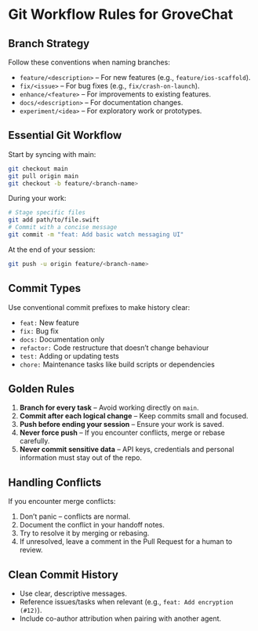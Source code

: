 # Git Workflow Rules for GroveChat

## Branch Strategy

Follow these conventions when naming branches:

- `feature/<description>` – For new features (e.g., `feature/ios-scaffold`).
- `fix/<issue>` – For bug fixes (e.g., `fix/crash-on-launch`).
- `enhance/<feature>` – For improvements to existing features.
- `docs/<description>` – For documentation changes.
- `experiment/<idea>` – For exploratory work or prototypes.

## Essential Git Workflow

Start by syncing with main:

```bash
git checkout main
git pull origin main
git checkout -b feature/<branch-name>
```

During your work:

```bash
# Stage specific files
git add path/to/file.swift
# Commit with a concise message
git commit -m "feat: Add basic watch messaging UI"
```

At the end of your session:

```bash
git push -u origin feature/<branch-name>
```

## Commit Types

Use conventional commit prefixes to make history clear:

- `feat:` New feature
- `fix:` Bug fix
- `docs:` Documentation only
- `refactor:` Code restructure that doesn’t change behaviour
- `test:` Adding or updating tests
- `chore:` Maintenance tasks like build scripts or dependencies

## Golden Rules

1. **Branch for every task** – Avoid working directly on `main`.
2. **Commit after each logical change** – Keep commits small and focused.
3. **Push before ending your session** – Ensure your work is saved.
4. **Never force push** – If you encounter conflicts, merge or rebase carefully.
5. **Never commit sensitive data** – API keys, credentials and personal information must stay out of the repo.

## Handling Conflicts

If you encounter merge conflicts:

1. Don’t panic – conflicts are normal.
2. Document the conflict in your handoff notes.
3. Try to resolve it by merging or rebasing.
4. If unresolved, leave a comment in the Pull Request for a human to review.

## Clean Commit History

- Use clear, descriptive messages.
- Reference issues/tasks when relevant (e.g., `feat: Add encryption (#12)`).
- Include co-author attribution when pairing with another agent.
